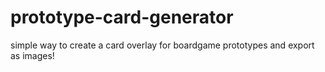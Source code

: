 # prototype-card-generator
simple way to create a card overlay for boardgame prototypes and export as images!
